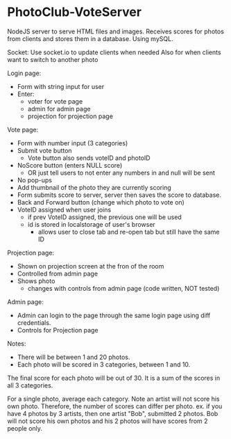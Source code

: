 # PhotoClub-VoteServer

NodeJS server to serve HTML files and images.
Receives scores for photos from clients and stores them in a database. Using mySQL.

Socket:
Use socket.io to update clients when needed
Also for when clients want to switch to another photo

Login page: 
* Form with string input for user
* Enter:
	* voter for vote page
	* admin for admin page
	* projection for projection page

Vote page:
* Form with number input (3 categories)
* Submit vote button
	* Vote button also sends voteID and photoID
* NoScore button (enters NULL score)
	* OR just tell users to not enter any numbers in and null will be sent
* No pop-ups
* Add thumbnail of the photo they are currently scoring
* Form submits score to server, server then saves the score to database.
* Back and Forward button (change which photo to vote on)
* VoteID assigned when user joins
	* if prev VoteID assigned, the previous one will be used
	* id is stored in localstorage of user's browser
		* allows user to close tab and re-open tab but still have the same ID

Projection page:
* Shown on projection screen at the fron of the room
* Controlled from admin page
* Shows photo
	* changes with controls from admin page (code written, NOT tested)

Admin page:
* Admin can login to the page through the same login page using diff credentials.
* Controls for Projection page		

Notes:
* There will be between 1 and 20 photos.
* Each photo will be scored in 3 categories, between 1 and 10.

The final score for each photo will be out of 30.  It is a sum of the scores in all 3 categories.

For a single photo, average each category.  Note an artist will not score his own photo.  Therefore, the number of scores can differ per photo.  ex.  if you have 4 photos by 3 artists, then one artist "Bob", submitted 2 photos.  Bob will not score his own photos and his 2 photos will have scores from 2 people only.
